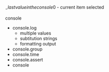 $_ - last value in the console$0 - current item selected

console

- console.log
  - multiple values
  - subtitution strings
  - formatting output
- console.group
- console.time
- console.assert
- console
